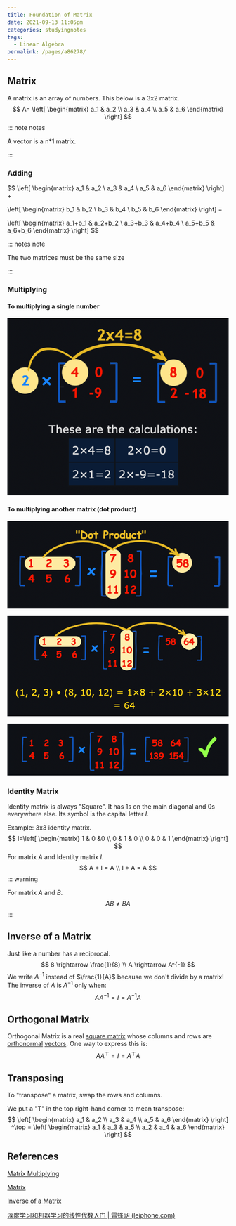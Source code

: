 ```yaml
---
title: Foundation of Matrix
date: 2021-09-13 11:05pm
categories: studyingnotes
tags: 
  - Linear Algebra
permalink: /pages/a86278/
---
```


## Matrix

A matrix is an array of numbers. This below is a 3x2 matrix.
$$
A=
\left[
\begin{matrix}
a_1 & a_2 \\
a_3 & a_4 \\
a_5 & a_6
\end{matrix}
\right]
$$
::: note notes

A vector is a n*1 matrix. 

:::

### Adding

$$
\left[
\begin{matrix}
a_1 & a_2 \\
a_3 & a_4 \\
a_5 & a_6
\end{matrix}
\right] +

\left[
\begin{matrix}
b_1 & b_2 \\
b_3 & b_4 \\
b_5 & b_6
\end{matrix}
\right] = 

\left[
\begin{matrix}
a_1+b_1 & a_2+b_2 \\
a_3+b_3 & a_4+b_4 \\
a_5+b_5 & a_6+b_6
\end{matrix}
\right]
$$

::: notes note

The two matrices must be the same size

:::

### Multiplying

#### To multiplying a single number

![matrix multiplying](https://github.com/jinchenxiangdan/myBlog/blob/master/docs/.vuepress/public/images/matrix-multiplying.png?raw=t)

#### To multiplying another matrix (dot product)

![](https://github.com/jinchenxiangdan/myBlog/blob/master/docs/.vuepress/public/images/dot-product1.png?raw=t)

![](https://github.com/jinchenxiangdan/myBlog/blob/master/docs/.vuepress/public/images/dot-product2.png?raw=t)

![](https://github.com/jinchenxiangdan/myBlog/blob/master/docs/.vuepress/public/images/dot-product3.png?raw=t)

### Identity Matrix

Identity matrix is always "Square". It has 1s on the main diagonal and 0s everywhere else. Its symbol is the capital letter $I$.

Example: 3x3 identity matrix.
$$
I=\left[
\begin{matrix}
1 & 0 &0 \\
0 & 1 & 0 \\
0 & 0 & 1
\end{matrix}
\right]
$$
For matrix $A$ and Identity matrix $I$.
$$
A * I = A \\
I * A = A
$$
::: warning

For matrix $A$ and $B$.
$$
AB \neq BA
$$
:::

## Inverse of a Matrix

Just like a number has a reciprocal. 
$$
8 \rightarrow \frac{1}{8} \\
A \rightarrow A^{-1}
$$
We write $A^{-1}$ instead of $\frac{1}{A}$ because we don't divide by a matrix! The inverse of $A$ is $A^{-1}$ only when:
$$
AA^{-1}=I=A^{-1}A
$$

## Orthogonal Matrix

Orthogonal Matrix is a real [square matrix](https://en.wikipedia.org/wiki/Square_matrix) whose columns and rows are [orthonormal](https://en.wikipedia.org/wiki/Orthonormality) [vectors](https://en.wikipedia.org/wiki/Vector_(mathematics_and_physics)). One way to express this is: 
$$
AA^{\top}=I=A^{\top}A
$$

## Transposing

To "transpose" a matrix, swap the rows and columns. 

We put a "T" in the top right-hand corner to mean transpose:
$$
\left[
\begin{matrix}
a_1 & a_2 \\
a_3 & a_4 \\
a_5 & a_6
\end{matrix}
\right] ^\top =
\left[
\begin{matrix}
a_1 & a_3 & a_5 \\
a_2 & a_4 & a_6
\end{matrix}
\right]
$$


## References

[Matrix Multiplying](https://www.mathsisfun.com/algebra/matrix-multiplying.html)

[Matrix](https://www.mathsisfun.com/algebra/matrix-introduction.html)

[Inverse of a Matrix](https://www.mathsisfun.com/algebra/matrix-inverse.html)

[深度学习和机器学习的线性代数入门 | 雷锋网 (leiphone.com)](https://www.leiphone.com/category/yanxishe/tvicusTVHQj9OPLy.html)